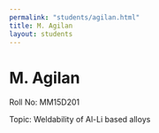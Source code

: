 ```yaml
---
permalink: "students/agilan.html"
title: M. Agilan
layout: students
---
```

# M. Agilan 

Roll No: MM15D201 

Topic: Weldability of Al-Li based alloys

